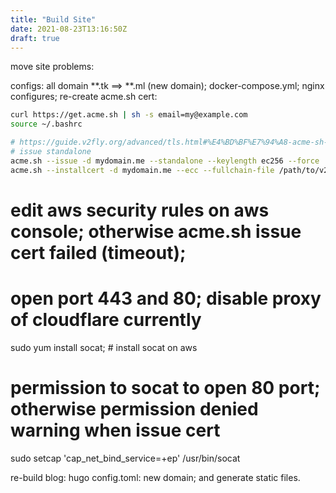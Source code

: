 ```yaml
---
title: "Build Site"
date: 2021-08-23T13:16:50Z
draft: true
---
```


move site problems:


configs: all domain **.tk ==> **.ml (new domain);
docker-compose.yml; nginx configures;
re-create acme.sh cert:
```bash
curl https://get.acme.sh | sh -s email=my@example.com
source ~/.bashrc

# https://guide.v2fly.org/advanced/tls.html#%E4%BD%BF%E7%94%A8-acme-sh-%E7%94%9F%E6%88%90%E8%AF%81%E4%B9%A6
# issue standalone
acme.sh --issue -d mydomain.me --standalone --keylength ec256 --force
acme.sh --installcert -d mydomain.me --ecc --fullchain-file /path/to/v2ray.crt --key-file /path/to/v2ray.key
```

# edit aws security rules on aws console; otherwise acme.sh issue cert failed (timeout); 
# open port 443 and 80; disable proxy of cloudflare currently
sudo yum install socat; # install socat on aws
# permission to socat to open 80 port; otherwise permission denied warning when issue cert
sudo setcap 'cap_net_bind_service=+ep' /usr/bin/socat


re-build blog:
hugo config.toml: new domain; and generate static files.
